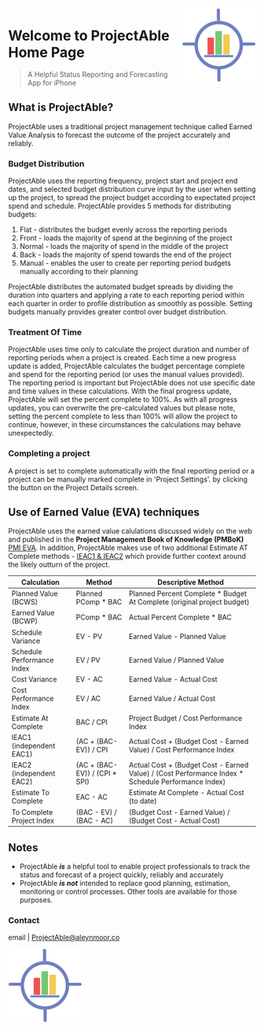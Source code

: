 <img style="float: right;" src="img/1024.png" height="150px" width="150px">

# Welcome to ProjectAble Home Page 

> A Helpful Status Reporting and Forecasting App for iPhone

## What is ProjectAble?
ProjectAble uses a traditional project management technique called Earned Value Analysis to forecast the outcome of the project accurately and reliably.

### Budget Distribution
ProjectAble uses the reporting frequency, project start and project end dates, and selected budget distribution curve input by the user when setting up the project, to spread the project budget according to expectated project spend and schedule. ProjectAble provides 5 methods for distributing budgets:
1. Flat - distributes the budget evenly across the reporting periods
2. Front - loads the majority of spend at the beginning of the project
3. Normal - loads the majority of spend in the middle of the project
4. Back - loads the majority of spend towards the end of the project
5. Manual - enables the user to create per reporting period budgets manually according to their planning

ProjectAble distributes the automated budget spreads by dividing the duration into quarters and applying a rate to each reporting period within each quarter in order to profile distribution as smoothly as possible. Setting budgets manually provides greater control over budget distribution.

### Treatment Of Time
ProjectAble uses time only to calculate the project duration and number of reporting periods when a project is created. Each time a new progress update is added, ProjectAble calculates the budget percentage complete and spend for the reporting period (or uses the manual values provided). The reporting period is important but ProjectAble does not use specific date and time values in these calculations. With the final progress update, ProjectAble will set the percent complete to 100%. As with all progress updates, you can overwrite the pre-calculated values but please note, setting the percent complete to less than 100% will allow the project to continue, however, in these circumstances the calculations may behave unexpectedly.

### Completing a project
A project is set to complete automatically with the final reporting period or a project can be manually marked complete in 'Project Settings'. by clicking the button on the Project Details screen.

## Use of Earned Value (EVA) techniques
ProjectAble uses the earned value calulations discussed widely on the web and published in the **Project Management Book of Knowledge (PMBoK)** [PMI EVA](https://www.pmi.org/learning/library/make-earned-value-work-project-6001). In addition, ProjectAble makes use of two additional Estimate AT Complete methods - [IEAC1 & IEAC2](https://www.linkedin.com/pulse/earned-value-management-ieac1-ieac2-mick-higgins/) which provide further context around the likely outturn of the project.

Calculation | Method | Descriptive Method
------------|--------|-------------------
Planned Value (BCWS) | Planned PComp * BAC | Planned Percent Complete * Budget At Complete (original project budget)
Earned Value (BCWP) | PComp * BAC | Actual Percent Complete * BAC
Schedule Variance | EV - PV | Earned Value - Planned Value
Schedule Performance Index | EV / PV | Earned Value / Planned Value
Cost Variance | EV - AC | Earned Value - Actual Cost
Cost Performance Index | EV / AC | Earned Value / Actual Cost
Estimate At Complete | BAC / CPI | Project Budget / Cost Performance Index
IEAC1 (independent EAC1) | (AC + (BAC-EV)) / CPI | Actual Cost + (Budget Cost - Earned Value) / Cost Performance Index
IEAC2 (independent EAC2) | (AC + (BAC-EV)) / (CPI * SPI) | Actual Cost + (Budget Cost - Earned Value) / (Cost Performance Index * Schedule Performance Index)
Estimate To Complete | EAC - AC | Estimate At Complete - Actual Cost (to date)
To Complete Project Index | (BAC - EV) / (BAC - AC) | (Budget Cost - Earned Value) / (Budget Cost - Actual Cost)

## Notes
- ProjectAble **_is_** a helpful tool to enable project professionals to track the status and forecast of a project quickly, reliably and accurately
- ProjectAble **_is not_** intended to replace good planning, estimation, monitoring or control processes. Other tools are available for those purposes.

### Contact
email | ProjectAble@aleynmoor.co


<img  style="float: center;" src="img/1024.png" height="150px" width="150px">

